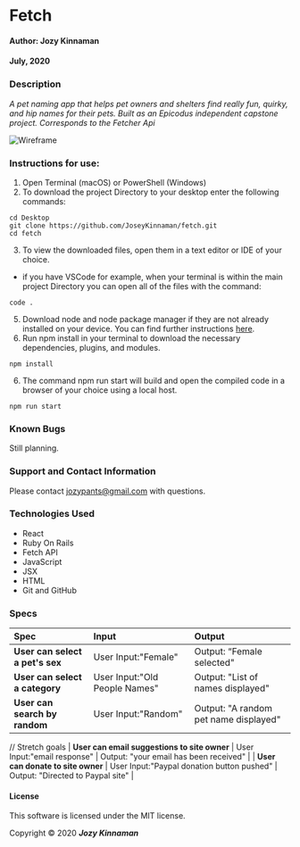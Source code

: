 # **Fetch**

#### Author: **Jozy Kinnaman**
#### July, 2020

### Description

_A pet naming app that helps pet owners and shelters find really fun, quirky, and hip names for their pets. Built as an Epicodus independent capstone project. Corresponds to the Fetcher Api_

![Wireframe](src/img/tap-room.jpg)

### Instructions for use:

1. Open Terminal (macOS) or PowerShell (Windows)
2. To download the project Directory to your desktop enter the following commands:
```
cd Desktop
git clone https://github.com/JoseyKinnaman/fetch.git
cd fetch
```
3. To view the downloaded files, open them in a text editor or IDE of your choice.
* if you have VSCode for example, when your terminal is within the main project Directory you can open all of the files with the command:
```
code .
```
5. Download node and node package manager if they are not already installed on your device. You can find further instructions [here](https://www.learnhowtoprogram.com/intermediate-javascript/getting-started-with-javascript-8d3b52cf-3755-481d-80c5-46f1d3a8ffeb/installing-node-js-14f2721a-61e0-44b3-af1f-73f17348c8f4).
5. Run npm install in your terminal to download the necessary dependencies, plugins, and modules.
```
npm install
```
6. The command npm run start will build and open the compiled code in a browser of your choice using a local host.
```
npm run start
```

### Known Bugs

Still planning.

### Support and Contact Information

Please contact jozypants@gmail.com with questions. 

### Technologies Used

* React
* Ruby On Rails
* Fetch API
* JavaScript
* JSX
* HTML
* Git and GitHub

### Specs
| Spec | Input | Output |
| :------------- | :------------- | :------------- |
| **User can select a pet's sex** | User Input:"Female" | Output: “Female selected" |
| **User can select a category** | User Input:"Old People Names" | Output: "List of names displayed" |
| **User can search by random** | User Input:"Random" | Output: "A random pet name displayed" |

// Stretch goals
| **User can email suggestions to site owner** | User Input:"email response" | Output: "your email has been received" |
| **User can donate to site owner** | User Input:"Paypal donation button pushed" | Output: "Directed to Paypal site" |

#### License

This software is licensed under the MIT license.

Copyright © 2020 **_Jozy Kinnaman_**
